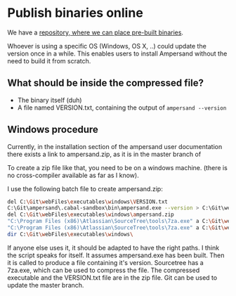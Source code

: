 # Publish binaries online

We have a [repository, where we can place pre-built binaries](https://github.com/AmpersandTarski/webFiles/tree/master/executables).

Whoever is using a specific OS (Windows, OS X, ..) could update the version once in a while. This enables users to install Ampersand without the need to build it from scratch. 

## What should be inside the compressed file?

  * The binary itself (duh)
  * A file named VERSION.txt, containing the output of `ampersand --version`

## Windows procedure

Currently, in the installation section of the ampersand user documentation there exists a link to ampersand.zip, as it is in the master branch of 

To create a zip file like that, you need to be on a windows machine. (there is no cross-compiler available as far as I know). 

I use the following batch file to create ampersand.zip:

```.sh
del C:\Git\webFiles\executables\windows\VERSION.txt
C:\Git\ampersand\.cabal-sandbox\bin\ampersand.exe --version > C:\Git\webFiles\executables\windows\VERSION.txt
del C:\Git\webFiles\executables\windows\ampersand.zip
"C:\Program Files (x86)\Atlassian\SourceTree\tools\7za.exe" a C:\Git\webFiles\executables\windows\ampersand.zip C:\Git\ampersand\.cabal-sandbox\bin\ampersand.exe
"C:\Program Files (x86)\Atlassian\SourceTree\tools\7za.exe" a C:\Git\webFiles\executables\windows\ampersand.zip C:\Git\webFiles\executables\windows\VERSION.txt
dir C:\Git\webFiles\executables\windows\
```

If anyone else uses it, it should be adapted to have the right paths. I think the script speaks for itself. It assumes ampersand.exe has been built. Then it is called to produce a file containing it's version. Sourcetree has a 7za.exe, which can be used to compress the file. The compressed executable and the VERSION.txt file are in the zip file. Git can be used to update the master branch. 